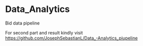 # Data_Analytics
Bid data pipeline

For second part and result kindly visit
https://github.com/JosephSebastianL/Data_-Analytics_piupeline
